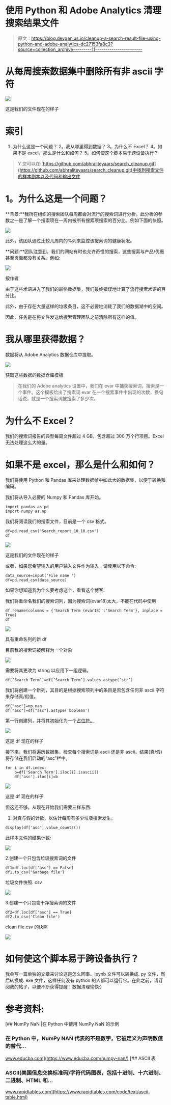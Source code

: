 # 使用 Python 和 Adobe Analytics 清理搜索结果文件

> 原文：<https://blog.devgenius.io/cleanup-a-search-result-file-using-python-and-adobe-analytics-dc27153fa8c3?source=collection_archive---------11----------------------->

# 从每周搜索数据集中删除所有非 ascii 字符

![](img/db2210fdee4744d01ee118cc79ff31c0.png)

这是我们的文件现在的样子

# **索引**

1.  为什么这是一个问题？
    2。我从哪里得到数据？
    3。为什么不 Excel？
    4。如果不是 excel，那么是什么和如何？
    5。如何使这个脚本易于跨设备执行？

> Y 您可以在:[https://github.com/abhraliteyaars/search_cleanup.git](https://github.com/abhraliteyaars/search_cleanup.git)中找到搜索文件的样本副本以及代码和输出文件

# **1。为什么这是一个问题？**

**背景:**我所在组织的搜索团队每周都会对流行的搜索词进行分析。此分析的参数之一是了解一个搜索项在一周内被所有搜索项搜索的百分比。例如下面的快照。

![](img/563805be84390b857e7d98dab6aa417b.png)

此外，该团队通过比较几周内的%列来监控该搜索词的健康状况。

**问题:**团队注意到，我们的网站有时也允许奇怪的搜索，这些搜索与产品/优惠甚至页面都没有关系。例如:

![](img/497e777cc0b5be97df7ced2857ed9556.png)

按作者

由于这些术语进入了我们的最终数据集，我们最终错误地计算了流行搜索术语的百分比。

此外，由于存在大量这样的垃圾条目，这不必要地消耗了我们的数据湖中的空间。

因此，任务是在将文件发送给搜索管理团队之前清除所有这样的值。

# 我从哪里获得数据？

数据将从 Adobe Analytics 数据仓库中提取。

![](img/8c71c3dcdf73fee32db25279c3e531c1.png)

获取这些数据的数据仓库模板

> 在我们的 Adobe analytics 设置中，我们在 evar 中捕获搜索词，搜索是一个事件。这个模板给出了搜索词 evar 在一个搜索事件中出现的次数，换句话说，就是一个搜索词被搜索了多少次。

# 为什么不 Excel？

我们的搜索词报告的典型每周文件超过 4 GB，包含超过 300 万个行项目。Excel 无法处理这么大的量。

# 如果不是 excel，那么是什么和如何？

我们将使用 Python 和 Pandas 库来处理数据帧中如此大的数据集，以便于转换和编码。

我们将从导入必要的 Numpy 和 Pandas 库开始。

```
import pandas as pd
import numpy as np
```

我们将阅读我们的搜索文件，目前是一个 csv 格式。

```
df=pd.read_csv('Search_report_10_10.csv')
df
```

![](img/db2210fdee4744d01ee118cc79ff31c0.png)

这是我们的文件现在的样子

或者，如果您希望输入的用户输入文件作为输入，请使用以下命令:

```
data_source=input('File name ')
df=pd.read_csv(data_source)
```

如果你想知道我为什么要考虑这个，看看这个博客:

我们将重命名我们的搜索词列，因为搜索词(evar18)太大，不能在代码中使用

```
df.rename(columns = {'Search Term (evar18)':'Search Term'}, inplace = True)
df
```

![](img/f9292bab8fad984fd35f8c52c186be64.png)

具有重命名列的新 df

目前我的搜索词被解释为一个对象

![](img/02e00418155e1b3dd01991541314edef.png)

需要将其更改为 string 以应用下一组逻辑。

```
df[‘Search Term’]=df[‘Search Term’].values.astype(‘str’)
```

我们将创建一个新列，其目的是根据搜索项列中的条目是否包含任何非 ascii 字符来存储真/假值。

```
df["asc"]=np.nan
df["asc"]=df["asc"].astype('boolean')
```

第一行创建列，并将其初始化为一个[占位符。](https://www.educba.com/numpy-nan/)

![](img/66323ddb94fe47ca87a0fb58f943ee96.png)

这是 df 现在的样子

接下来，我们将遍历数据集，检查每个搜索词是 ascii 还是非 ascii。结果(真/假)将存储在我们启动的“asc”栏中。

```
for i in df.index:
    b=df['Search Term'].iloc[i].isascii()
    df['asc'].iloc[i]=b
```

![](img/bd5e691714dac8fe9f2625b22be53c61.png)

这是 df 现在的样子

但这还不够。从现在开始我们需要三样东西:

1.  对真与假的计数，以估计每周有多少垃圾搜索发生。

```
display(df['asc'].value_counts())
```

此样本文件的结果计数:

![](img/65c472433928fadd80a47c279a6f1fce.png)

2.创建一个只包含垃圾搜索词的文件

```
df1=df.loc[df['asc'] == False]
df1.to_csv('Garbage file')
```

垃圾文件快照. csv

![](img/f48f92271becae7292ad1048717b7f33.png)

3.创建一个只包含干净搜索词的文件

```
df2=df.loc[df['asc'] == True]
df2.to_csv('Clean file')
```

clean file.csv 的快照

![](img/2a3e0c908b426ccd0c292f0bd9162a48.png)

# 如何使这个脚本易于跨设备执行？

我会写一篇单独的文章来讨论这是怎么回事。ipynb 文件可以转换成. py 文件，然后转换成. exe 文件，这样任何没有 python 的人都可以运行它。在此之前，请订阅我的帖子，以便不断获得提醒！数据清理愉快:)

# 参考资料:

[](https://www.educba.com/numpy-nan/) [## NumPy NaN |在 Python 中使用 NumPy NaN 的示例

### 在 Python 中，NumPy NAN 代表的不是数字，它被定义为声明数值的替代…

www.educba.com](https://www.educba.com/numpy-nan/)  [## ASCII 表

### ASCII(美国信息交换标准码)字符代码图表，包括十进制、十六进制、二进制、HTML 和…

www.rapidtables.com](https://www.rapidtables.com/code/text/ascii-table.html)